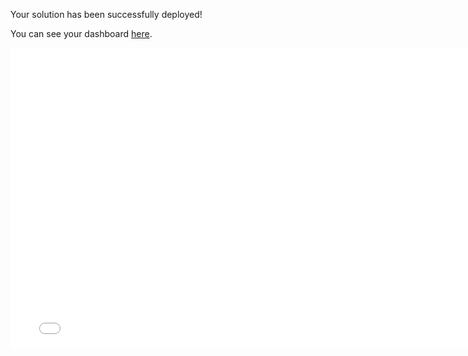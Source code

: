 Your solution has been successfully deployed!

You can see your dashboard [here]({Outputs.functionAppBaseUrl}pbiweb).	
<iframe width="780" height="480" src="{Outputs.functionAppBaseUrl}pbiweb" frameborder="0" allowfullscreen></iframe>
